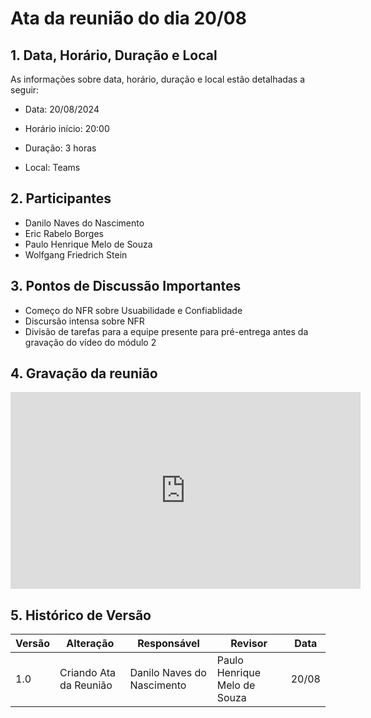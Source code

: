 # Ata da reunião do dia 20/08

## 1. Data, Horário, Duração e Local

As informações sobre data, horário, duração e local estão detalhadas a seguir:

- Data: 20/08/2024

- Horário início: 20:00

- Duração: 3 horas

- Local: Teams

## 2. Participantes

- Danilo Naves do Nascimento
- Eric Rabelo Borges
- Paulo Henrique Melo de Souza
- Wolfgang Friedrich Stein

## 3. Pontos de Discussão Importantes

- Começo do NFR sobre Usuabilidade e Confiablidade
- Discursão intensa sobre NFR
- Divisão de tarefas para a equipe presente para pré-entrega antes da gravação do vídeo do módulo 2

## 4. Gravação da reunião

<center>
<iframe width="560" height="315" src="https://www.youtube.com/embed/3PuG3YYy9Ic?si=Eyu37zLgddHVqAoH" title="YouTube video player" frameborder="0" allow="accelerometer; autoplay; clipboard-write; encrypted-media; gyroscope; picture-in-picture; web-share" referrerpolicy="strict-origin-when-cross-origin" allowfullscreen></iframe>
</center>

## 5. Histórico de Versão

| Versão | Alteração | Responsável | Revisor | Data |
|--------|-----------|-------------|---------|------|
| 1.0 | Criando Ata da Reunião | Danilo Naves do Nascimento | Paulo Henrique Melo de Souza |  20/08 |